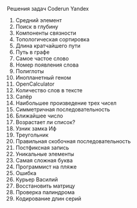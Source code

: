 Решения задач Coderun Yandex
1. Средний элемент
7. Поиск в глубину
8. Компоненты связности
10. Топологическая сортировка
12. Длина кратчайшего пути
13. Путь в графе
50. Самое частое слово
51. Номер появления слова
54. Полиглоты
57. Инопланетный геном
58. OpenCalculator
59. Количество слов в тексте
64. Сапёр
65. Наибольшее произведение трех чисел
67. Симметричная последовательность
70. Ближайшее число
72. Возрастает ли список?
74. Узник замка Иф
81. Треугольник
141. Правильная скобочная последовательность
142. Постфиксная запись
155. Уникальные элементы
180. Самая сложная буква
187. Программист на пляже
204. Ошибка
273. Курьер Василий
302. Восстановить матрицу
304. Проверка палиндрома
310. Кодирование длин серий
